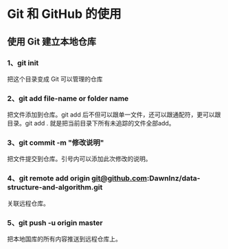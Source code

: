 # Git 和 GitHub 的使用

## 使用 Git 建立本地仓库

### 1、git init 

把这个目录变成 Git 可以管理的仓库

### 2、git add file-name or folder name 

把文件添加到仓库。git add 后不但可以跟单一文件，还可以跟通配符，更可以跟目录。git add . 就是把当前目录下所有未追踪的文件全部add。

### 3、git commit -m "修改说明"

把文件提交到仓库。引号内可以添加此次修改的说明。

### 4、git remote add origin git@github.com:Dawnlnz/data-structure-and-algorithm.git

关联远程仓库。

### 5、git push -u origin master

把本地国库的所有内容推送到远程仓库上。
